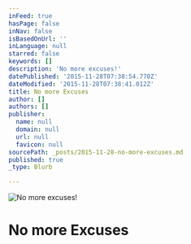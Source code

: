 ```yaml
---
inFeed: true
hasPage: false
inNav: false
isBasedOnUrl: ''
inLanguage: null
starred: false
keywords: []
description: 'No more excuses!'
datePublished: '2015-11-28T07:38:54.770Z'
dateModified: '2015-11-28T07:38:41.012Z'
title: No more Excuses
author: []
authors: []
publisher:
  name: null
  domain: null
  url: null
  favicon: null
sourcePath: _posts/2015-11-28-no-more-excuses.md
published: true
_type: Blurb

---
```

![No more excuses!](https://the-grid-user-content.s3-us-west-2.amazonaws.com/e9a384b9-5877-43b1-9516-b1c0372619d2.jpg)

# No more Excuses